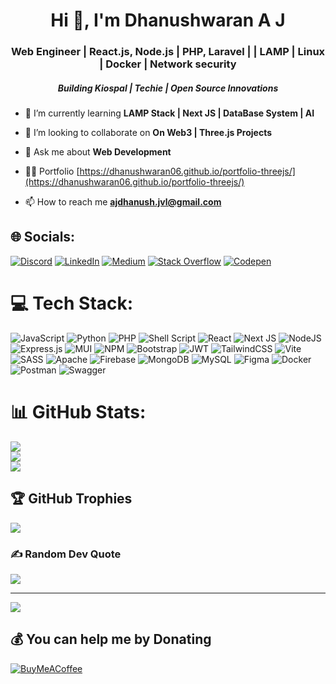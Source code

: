 <h1 align="center">Hi 👋, I'm Dhanushwaran A J</h1>
<h3 align="center"> Web Engineer | React.js, Node.js | PHP,  Laravel  |  | LAMP | Linux | Docker | Network security </h3>
<h5 align="center">Building Kiospal | Techie | Open Source Innovations </h4>

- 🌱 I’m currently learning **LAMP Stack | Next JS | DataBase System | AI**

- 👯 I’m looking to collaborate on **On Web3 | Three.js Projects**

- 💬 Ask me about **Web Development**

- 👨‍💻 Portfolio [https://dhanushwaran06.github.io/portfolio-threejs/](https://dhanushwaran06.github.io/portfolio-threejs/)

- 📫 How to reach me **ajdhanush.jvl@gmail.com**

## 🌐 Socials:
[![Discord](https://img.shields.io/badge/Discord-%237289DA.svg?logo=discord&logoColor=white)](https://discord.gg/nFrUGq5b) [![LinkedIn](https://img.shields.io/badge/LinkedIn-%230077B5.svg?logo=linkedin&logoColor=white)](https://linkedin.com/in/dhanushwaran-aj-a4b8901a6/) [![Medium](https://img.shields.io/badge/Medium-12100E?logo=medium&logoColor=white)](https://medium.com/@dhanushwaran06) [![Stack Overflow](https://img.shields.io/badge/-Stackoverflow-FE7A16?logo=stack-overflow&logoColor=white)](https://stackoverflow.com/users/21741420/dhanushwaran) [![Codepen](https://img.shields.io/badge/Codepen-000000?style=for-the-badge&logo=codepen&logoColor=white)](https://codepen.io/dhanushwaran06)

# 💻 Tech Stack:
![JavaScript](https://img.shields.io/badge/javascript-%23323330.svg?style=for-the-badge&logo=javascript&logoColor=%23F7DF1E) ![Python](https://img.shields.io/badge/python-3670A0?style=for-the-badge&logo=python&logoColor=ffdd54) ![PHP](https://img.shields.io/badge/php-%23777BB4.svg?style=for-the-badge&logo=php&logoColor=white) ![Shell Script](https://img.shields.io/badge/shell_script-%23121011.svg?style=for-the-badge&logo=gnu-bash&logoColor=white) ![React](https://img.shields.io/badge/react-%2320232a.svg?style=for-the-badge&logo=react&logoColor=%2361DAFB) ![Next JS](https://img.shields.io/badge/Next-black?style=for-the-badge&logo=next.js&logoColor=white) ![NodeJS](https://img.shields.io/badge/node.js-6DA55F?style=for-the-badge&logo=node.js&logoColor=white) ![Express.js](https://img.shields.io/badge/express.js-%23404d59.svg?style=for-the-badge&logo=express&logoColor=%2361DAFB) ![MUI](https://img.shields.io/badge/MUI-%230081CB.svg?style=for-the-badge&logo=mui&logoColor=white) ![NPM](https://img.shields.io/badge/NPM-%23CB3837.svg?style=for-the-badge&logo=npm&logoColor=white) ![Bootstrap](https://img.shields.io/badge/bootstrap-%238511FA.svg?style=for-the-badge&logo=bootstrap&logoColor=white) ![JWT](https://img.shields.io/badge/JWT-black?style=for-the-badge&logo=JSON%20web%20tokens) ![TailwindCSS](https://img.shields.io/badge/tailwindcss-%2338B2AC.svg?style=for-the-badge&logo=tailwind-css&logoColor=white) ![Vite](https://img.shields.io/badge/vite-%23646CFF.svg?style=for-the-badge&logo=vite&logoColor=white) ![SASS](https://img.shields.io/badge/SASS-hotpink.svg?style=for-the-badge&logo=SASS&logoColor=white) ![Apache](https://img.shields.io/badge/apache-%23D42029.svg?style=for-the-badge&logo=apache&logoColor=white) ![Firebase](https://img.shields.io/badge/Firebase-039BE5?style=for-the-badge&logo=Firebase&logoColor=white) ![MongoDB](https://img.shields.io/badge/MongoDB-%234ea94b.svg?style=for-the-badge&logo=mongodb&logoColor=white) ![MySQL](https://img.shields.io/badge/mysql-%2300000f.svg?style=for-the-badge&logo=mysql&logoColor=white) ![Figma](https://img.shields.io/badge/figma-%23F24E1E.svg?style=for-the-badge&logo=figma&logoColor=white) ![Docker](https://img.shields.io/badge/docker-%230db7ed.svg?style=for-the-badge&logo=docker&logoColor=white) ![Postman](https://img.shields.io/badge/Postman-FF6C37?style=for-the-badge&logo=postman&logoColor=white) ![Swagger](https://img.shields.io/badge/-Swagger-%23Clojure?style=for-the-badge&logo=swagger&logoColor=white)
# 📊 GitHub Stats:
![](https://github-readme-stats.vercel.app/api?username=dhanushwaran06&theme=radical&hide_border=false&include_all_commits=true&count_private=true)<br/>
![](https://github-readme-streak-stats.herokuapp.com/?user=dhanushwaran06&theme=radical&hide_border=false)<br/>
![](https://github-readme-stats.vercel.app/api/top-langs/?username=dhanushwaran06&theme=radical&hide_border=false&include_all_commits=true&count_private=true&layout=compact)

## 🏆 GitHub Trophies
![](https://github-profile-trophy.vercel.app/?username=dhanushwaran06&theme=dracula&no-frame=false&no-bg=false&margin-w=4)

### ✍️ Random Dev Quote
![](https://quotes-github-readme.vercel.app/api?type=horizontal&theme=tokyonight)

---
[![](https://visitcount.itsvg.in/api?id=dhanushwaran06&icon=1&color=1)](https://visitcount.itsvg.in)

  ## 💰 You can help me by Donating
  [![BuyMeACoffee](https://img.shields.io/badge/Buy%20Me%20a%20Coffee-ffdd00?style=for-the-badge&logo=buy-me-a-coffee&logoColor=black)](https://buymeacoffee.com/Dhanushwaran)  

  
<!-- Proudly created with GPRM ( https://gprm.itsvg.in ) -->
